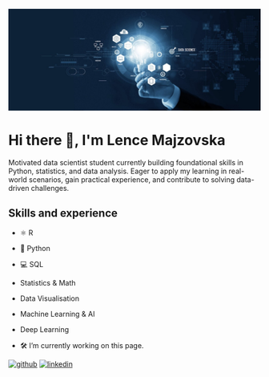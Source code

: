 ![Data Scientist student](https://github.com/lencemajzovska/lencemajzovska/blob/main/1678727160674.jpg)

# Hi there 👋, I'm Lence Majzovska
Motivated data scientist student currently building foundational skills in Python, statistics, and data analysis. 
Eager to apply my learning in real-world scenarios, gain practical experience, and contribute to solving data-driven challenges.

## Skills and experience
* ⚛️ R
* 🐍 Python
* 💻 SQL 

* Statistics & Math
* Data Visualisation
* Machine Learning & AI
* Deep Learning

 
- 🛠️ I’m currently working on this page.


[<img src='https://cdn.jsdelivr.net/npm/simple-icons@3.0.1/icons/github.svg' alt='github' height='40'>](https://github.com/lencemajzovska)  [<img src='https://cdn.jsdelivr.net/npm/simple-icons@3.0.1/icons/linkedin.svg' alt='linkedin' height='40'>](https://www.linkedin.com/in/www.linkedin.com/in/lence-majzovska-9837702a7/)  






